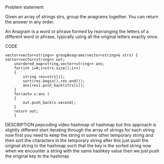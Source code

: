 Problem statement 

Given an array of strings strs, group the anagrams together. You can return the answer in any order.

An Anagram is a word or phrase formed by rearranging the letters of a different word or phrase, typically using all the original letters exactly once. 

CODE

```
vector<vector<string>> groupAnagrams(vector<string>& strs) {
vector<vector<string>> out;
    unordered_map<string,vector<string>> ans;
    for(int i=0;i<strs.size();i++)
    {
        string res=strs[i];
        sort(res.begin(),res.end());
        ans[res].push_back(strs[i]);
    }
    for(auto x:ans )
    {
        out.push_back(x.second);
    }
    return out;
    }
  ```
  
  DESCRIPTION
  pepcoding video
hashmap of hashmap 
but this approach is slightly different 
start iterating through the array of strings 
for each string now first you need to keep the string in some other temporary string and then sort the characters in the temporary string after this just push the original string to the hashmap such that the key is the sorted string 
now when we encounter a string with the same hashkey value then we just push the original key to the hashmap 

